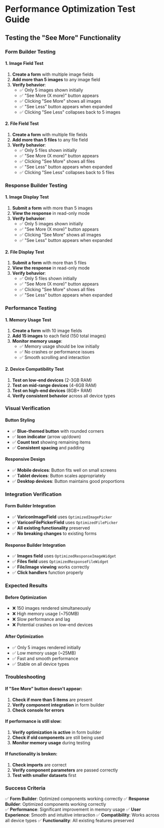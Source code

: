 # Performance Optimization Test Guide

## Testing the "See More" Functionality

### Form Builder Testing

#### 1. Image Field Test
1. **Create a form** with multiple image fields
2. **Add more than 5 images** to any image field
3. **Verify behavior**:
   - ✅ Only 5 images shown initially
   - ✅ "See More (X more)" button appears
   - ✅ Clicking "See More" shows all images
   - ✅ "See Less" button appears when expanded
   - ✅ Clicking "See Less" collapses back to 5 images

#### 2. File Field Test
1. **Create a form** with multiple file fields
2. **Add more than 5 files** to any file field
3. **Verify behavior**:
   - ✅ Only 5 files shown initially
   - ✅ "See More (X more)" button appears
   - ✅ Clicking "See More" shows all files
   - ✅ "See Less" button appears when expanded
   - ✅ Clicking "See Less" collapses back to 5 files

### Response Builder Testing

#### 1. Image Display Test
1. **Submit a form** with more than 5 images
2. **View the response** in read-only mode
3. **Verify behavior**:
   - ✅ Only 5 images shown initially
   - ✅ "See More (X more)" button appears
   - ✅ Clicking "See More" shows all images
   - ✅ "See Less" button appears when expanded

#### 2. File Display Test
1. **Submit a form** with more than 5 files
2. **View the response** in read-only mode
3. **Verify behavior**:
   - ✅ Only 5 files shown initially
   - ✅ "See More (X more)" button appears
   - ✅ Clicking "See More" shows all files
   - ✅ "See Less" button appears when expanded

### Performance Testing

#### 1. Memory Usage Test
1. **Create a form** with 10 image fields
2. **Add 15 images** to each field (150 total images)
3. **Monitor memory usage**:
   - ✅ Memory usage should be low initially
   - ✅ No crashes or performance issues
   - ✅ Smooth scrolling and interaction

#### 2. Device Compatibility Test
1. **Test on low-end devices** (2-3GB RAM)
2. **Test on mid-range devices** (4-6GB RAM)
3. **Test on high-end devices** (8GB+ RAM)
4. **Verify consistent behavior** across all device types

### Visual Verification

#### Button Styling
- ✅ **Blue-themed button** with rounded corners
- ✅ **Icon indicator** (arrow up/down)
- ✅ **Count text** showing remaining items
- ✅ **Consistent spacing** and padding

#### Responsive Design
- ✅ **Mobile devices**: Button fits well on small screens
- ✅ **Tablet devices**: Button scales appropriately
- ✅ **Desktop devices**: Button maintains good proportions

### Integration Verification

#### Form Builder Integration
- ✅ **VariconImageField** uses `OptimizedImagePicker`
- ✅ **VariconFilePickerField** uses `OptimizedFilePicker`
- ✅ **All existing functionality** preserved
- ✅ **No breaking changes** to existing forms

#### Response Builder Integration
- ✅ **Images field** uses `OptimizedResponseImageWidget`
- ✅ **Files field** uses `OptimizedResponseFileWidget`
- ✅ **File/image viewing** works correctly
- ✅ **Click handlers** function properly

### Expected Results

#### Before Optimization
- ❌ 150 images rendered simultaneously
- ❌ High memory usage (~750MB)
- ❌ Slow performance and lag
- ❌ Potential crashes on low-end devices

#### After Optimization
- ✅ Only 5 images rendered initially
- ✅ Low memory usage (~25MB)
- ✅ Fast and smooth performance
- ✅ Stable on all device types

### Troubleshooting

#### If "See More" button doesn't appear:
1. **Check if more than 5 items** are present
2. **Verify component integration** in form builder
3. **Check console for errors**

#### If performance is still slow:
1. **Verify optimization is active** in form builder
2. **Check if old components** are still being used
3. **Monitor memory usage** during testing

#### If functionality is broken:
1. **Check imports** are correct
2. **Verify component parameters** are passed correctly
3. **Test with smaller datasets** first

### Success Criteria

✅ **Form Builder**: Optimized components working correctly
✅ **Response Builder**: Optimized components working correctly  
✅ **Performance**: Significant improvement in memory usage
✅ **User Experience**: Smooth and intuitive interaction
✅ **Compatibility**: Works across all device types
✅ **Functionality**: All existing features preserved 